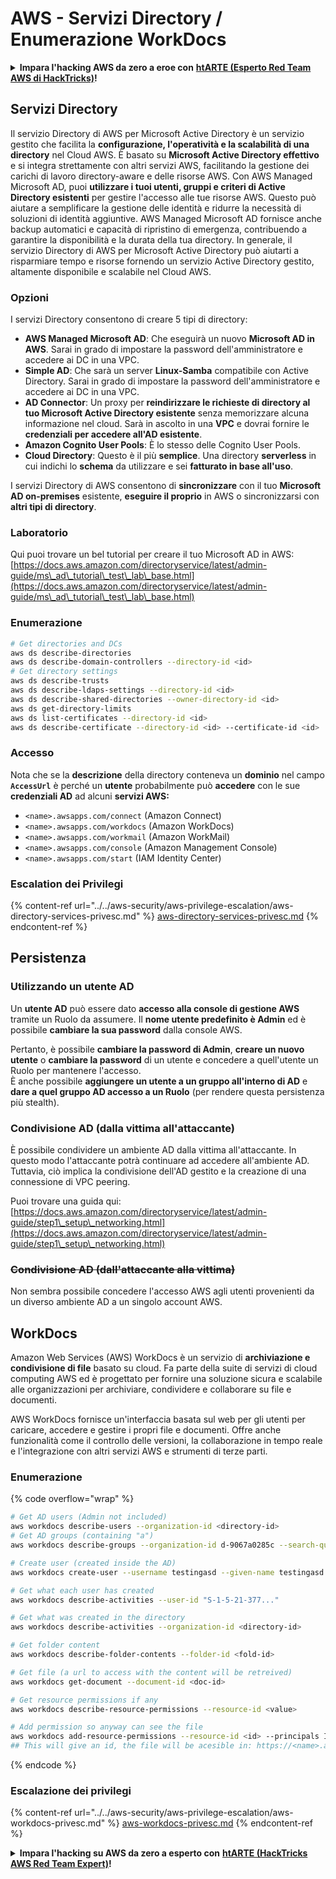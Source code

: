# AWS - Servizi Directory / Enumerazione WorkDocs

<details>

<summary><strong>Impara l'hacking AWS da zero a eroe con</strong> <a href="https://training.hacktricks.xyz/courses/arte"><strong>htARTE (Esperto Red Team AWS di HackTricks)</strong></a><strong>!</strong></summary>

Altri modi per supportare HackTricks:

* Se desideri vedere la tua **azienda pubblicizzata su HackTricks** o **scaricare HackTricks in PDF** Controlla i [**PIANI DI ABBONAMENTO**](https://github.com/sponsors/carlospolop)!
* Ottieni il [**merchandising ufficiale PEASS & HackTricks**](https://peass.creator-spring.com)
* Scopri [**La Famiglia PEASS**](https://opensea.io/collection/the-peass-family), la nostra collezione di [**NFT esclusivi**](https://opensea.io/collection/the-peass-family)
* **Unisciti al** 💬 [**Gruppo Discord**](https://discord.gg/hRep4RUj7f) o al [**gruppo telegram**](https://t.me/peass) o **seguici** su **Twitter** 🐦 [**@hacktricks_live**](https://twitter.com/hacktricks_live)**.**
* **Condividi i tuoi trucchi di hacking inviando PR a** [**HackTricks**](https://github.com/carlospolop/hacktricks) e [**HackTricks Cloud**](https://github.com/carlospolop/hacktricks-cloud) github repos.

</details>

## Servizi Directory

Il servizio Directory di AWS per Microsoft Active Directory è un servizio gestito che facilita la **configurazione, l'operatività e la scalabilità di una directory** nel Cloud AWS. È basato su **Microsoft Active Directory effettivo** e si integra strettamente con altri servizi AWS, facilitando la gestione dei carichi di lavoro directory-aware e delle risorse AWS. Con AWS Managed Microsoft AD, puoi **utilizzare i tuoi utenti, gruppi e criteri di Active Directory esistenti** per gestire l'accesso alle tue risorse AWS. Questo può aiutare a semplificare la gestione delle identità e ridurre la necessità di soluzioni di identità aggiuntive. AWS Managed Microsoft AD fornisce anche backup automatici e capacità di ripristino di emergenza, contribuendo a garantire la disponibilità e la durata della tua directory. In generale, il servizio Directory di AWS per Microsoft Active Directory può aiutarti a risparmiare tempo e risorse fornendo un servizio Active Directory gestito, altamente disponibile e scalabile nel Cloud AWS.

### Opzioni

I servizi Directory consentono di creare 5 tipi di directory:

* **AWS Managed Microsoft AD**: Che eseguirà un nuovo **Microsoft AD in AWS**. Sarai in grado di impostare la password dell'amministratore e accedere ai DC in una VPC.
* **Simple AD**: Che sarà un server **Linux-Samba** compatibile con Active Directory. Sarai in grado di impostare la password dell'amministratore e accedere ai DC in una VPC.
* **AD Connector**: Un proxy per **reindirizzare le richieste di directory al tuo Microsoft Active Directory esistente** senza memorizzare alcuna informazione nel cloud. Sarà in ascolto in una **VPC** e dovrai fornire le **credenziali per accedere all'AD esistente**.
* **Amazon Cognito User Pools**: È lo stesso delle Cognito User Pools.
* **Cloud Directory**: Questo è il più **semplice**. Una directory **serverless** in cui indichi lo **schema** da utilizzare e sei **fatturato in base all'uso**.

I servizi Directory di AWS consentono di **sincronizzare** con il tuo **Microsoft AD on-premises** esistente, **eseguire il proprio** in AWS o sincronizzarsi con **altri tipi di directory**.

### Laboratorio

Qui puoi trovare un bel tutorial per creare il tuo Microsoft AD in AWS: [https://docs.aws.amazon.com/directoryservice/latest/admin-guide/ms\_ad\_tutorial\_test\_lab\_base.html](https://docs.aws.amazon.com/directoryservice/latest/admin-guide/ms\_ad\_tutorial\_test\_lab\_base.html)

### Enumerazione
```bash
# Get directories and DCs
aws ds describe-directories
aws ds describe-domain-controllers --directory-id <id>
# Get directory settings
aws ds describe-trusts
aws ds describe-ldaps-settings --directory-id <id>
aws ds describe-shared-directories --owner-directory-id <id>
aws ds get-directory-limits
aws ds list-certificates --directory-id <id>
aws ds describe-certificate --directory-id <id> --certificate-id <id>
```
### Accesso

Nota che se la **descrizione** della directory conteneva un **dominio** nel campo **`AccessUrl`** è perché un **utente** probabilmente può **accedere** con le sue **credenziali AD** ad alcuni **servizi AWS:**

* `<name>.awsapps.com/connect` (Amazon Connect)
* `<name>.awsapps.com/workdocs` (Amazon WorkDocs)
* `<name>.awsapps.com/workmail` (Amazon WorkMail)
* `<name>.awsapps.com/console` (Amazon Management Console)
* `<name>.awsapps.com/start` (IAM Identity Center)

### Escalation dei Privilegi

{% content-ref url="../../aws-security/aws-privilege-escalation/aws-directory-services-privesc.md" %}
[aws-directory-services-privesc.md](../../aws-security/aws-privilege-escalation/aws-directory-services-privesc.md)
{% endcontent-ref %}

## Persistenza

### Utilizzando un utente AD

Un **utente AD** può essere dato **accesso alla console di gestione AWS** tramite un Ruolo da assumere. Il **nome utente predefinito è Admin** ed è possibile **cambiare la sua password** dalla console AWS.

Pertanto, è possibile **cambiare la password di Admin**, **creare un nuovo utente** o **cambiare la password** di un utente e concedere a quell'utente un Ruolo per mantenere l'accesso.\
È anche possibile **aggiungere un utente a un gruppo all'interno di AD** e **dare a quel gruppo AD accesso a un Ruolo** (per rendere questa persistenza più stealth).

### Condivisione AD (dalla vittima all'attaccante)

È possibile condividere un ambiente AD dalla vittima all'attaccante. In questo modo l'attaccante potrà continuare ad accedere all'ambiente AD.\
Tuttavia, ciò implica la condivisione dell'AD gestito e la creazione di una connessione di VPC peering.

Puoi trovare una guida qui: [https://docs.aws.amazon.com/directoryservice/latest/admin-guide/step1\_setup\_networking.html](https://docs.aws.amazon.com/directoryservice/latest/admin-guide/step1\_setup\_networking.html)

### ~~Condivisione AD (dall'attaccante alla vittima)~~

Non sembra possibile concedere l'accesso AWS agli utenti provenienti da un diverso ambiente AD a un singolo account AWS.

## WorkDocs

Amazon Web Services (AWS) WorkDocs è un servizio di **archiviazione e condivisione di file** basato su cloud. Fa parte della suite di servizi di cloud computing AWS ed è progettato per fornire una soluzione sicura e scalabile alle organizzazioni per archiviare, condividere e collaborare su file e documenti.

AWS WorkDocs fornisce un'interfaccia basata sul web per gli utenti per caricare, accedere e gestire i propri file e documenti. Offre anche funzionalità come il controllo delle versioni, la collaborazione in tempo reale e l'integrazione con altri servizi AWS e strumenti di terze parti.

### Enumerazione

{% code overflow="wrap" %}
```bash
# Get AD users (Admin not included)
aws workdocs describe-users --organization-id <directory-id>
# Get AD groups (containing "a")
aws workdocs describe-groups --organization-id d-9067a0285c --search-query a

# Create user (created inside the AD)
aws workdocs create-user --username testingasd --given-name testingasd --surname testingasd --password <password> --email-address name@directory.domain --organization-id <directory-id>

# Get what each user has created
aws workdocs describe-activities --user-id "S-1-5-21-377..."

# Get what was created in the directory
aws workdocs describe-activities --organization-id <directory-id>

# Get folder content
aws workdocs describe-folder-contents --folder-id <fold-id>

# Get file (a url to access with the content will be retreived)
aws workdocs get-document --document-id <doc-id>

# Get resource permissions if any
aws workdocs describe-resource-permissions --resource-id <value>

# Add permission so anyway can see the file
aws workdocs add-resource-permissions --resource-id <id> --principals Id=anonymous,Type=ANONYMOUS,Role=VIEWER
## This will give an id, the file will be acesible in: https://<name>.awsapps.com/workdocs/index.html#/share/document/<id>
```
{% endcode %}

### Escalazione dei privilegi

{% content-ref url="../../aws-security/aws-privilege-escalation/aws-workdocs-privesc.md" %}
[aws-workdocs-privesc.md](../../aws-security/aws-privilege-escalation/aws-workdocs-privesc.md)
{% endcontent-ref %}

<details>

<summary><strong>Impara l'hacking su AWS da zero a esperto con</strong> <a href="https://training.hacktricks.xyz/courses/arte"><strong>htARTE (HackTricks AWS Red Team Expert)</strong></a><strong>!</strong></summary>

Altri modi per supportare HackTricks:

* Se desideri vedere la tua **azienda pubblicizzata su HackTricks** o **scaricare HackTricks in PDF** controlla i [**PIANI DI ABBONAMENTO**](https://github.com/sponsors/carlospolop)!
* Ottieni il [**merchandising ufficiale di PEASS & HackTricks**](https://peass.creator-spring.com)
* Scopri [**The PEASS Family**](https://opensea.io/collection/the-peass-family), la nostra collezione di [**NFT esclusivi**](https://opensea.io/collection/the-peass-family)
* **Unisciti al** 💬 [**gruppo Discord**](https://discord.gg/hRep4RUj7f) o al [**gruppo telegram**](https://t.me/peass) o **seguici** su **Twitter** 🐦 [**@hacktricks_live**](https://twitter.com/hacktricks_live)**.**
* **Condividi i tuoi trucchi di hacking inviando PR ai** [**HackTricks**](https://github.com/carlospolop/hacktricks) e [**HackTricks Cloud**](https://github.com/carlospolop/hacktricks-cloud) repository di Github.

</details>
